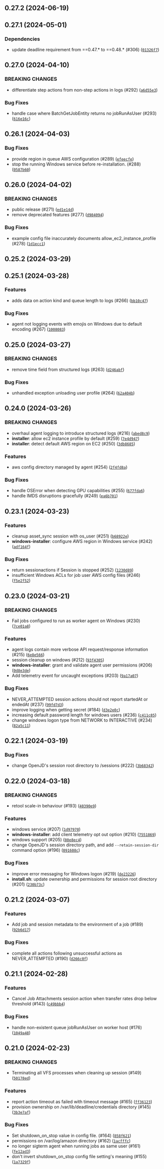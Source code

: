 ## 0.27.2 (2024-06-19)




## 0.27.1 (2024-05-01)

### Dependencies
* update deadline requirement from ==0.47.* to ==0.48.* (#306) ([`01326f7`](https://github.com/aws-deadline/deadline-cloud-worker-agent/commit/01326f78a93f76386b4a0ef8253909127726c66f))


## 0.27.0 (2024-04-10)

### BREAKING CHANGES
* differentiate step actions from non-step actions in logs (#292) ([`a6d55e3`](https://github.com/aws-deadline/deadline-cloud-worker-agent/commit/a6d55e3849cd4c374e91d184ed3ad40bd88d491f))


### Bug Fixes
* handle case where BatchGetJobEntity returns no jobRunAsUser (#293) ([`616e16c`](https://github.com/aws-deadline/deadline-cloud-worker-agent/commit/616e16c293ae544fe948528b485a6892c36bf0a6))

## 0.26.1 (2024-04-03)



### Bug Fixes
* provide region in queue AWS configuration (#289) ([`efeecfe`](https://github.com/aws-deadline/deadline-cloud-worker-agent/commit/efeecfe354cdfe321fe96718ed51704e67ab847a))
* stop the running Windows service before re-installation. (#288) ([`0587b60`](https://github.com/aws-deadline/deadline-cloud-worker-agent/commit/0587b6026622424584e46717561d6ee61879bbba))

## 0.26.0 (2024-04-02)

### BREAKING CHANGES
* public release (#271) ([`ed1e14d`](https://github.com/aws-deadline/deadline-cloud-worker-agent/commit/ed1e14df818e8161490a5c6b884320eeb7b6832e))
* remove deprecated features (#277) ([`d984094`](https://github.com/aws-deadline/deadline-cloud-worker-agent/commit/d984094f74b9ad60dd0bc82ec3eb917cda4e138d))


### Bug Fixes
* example config file inaccurately documents allow_ec2_instance_profile (#278) ([`1d1ecc1`](https://github.com/aws-deadline/deadline-cloud-worker-agent/commit/1d1ecc165384c6f14ace4465236460ba12b176ee))

## 0.25.2 (2024-03-29)




## 0.25.1 (2024-03-28)


### Features
* adds data on action kind and queue length to logs (#266) ([`bb10c47`](https://github.com/casillas2/deadline-cloud-worker-agent/commit/bb10c4758dab094738b23859a3e8aae64fac4850))

### Bug Fixes
* agent not logging events with emojis on Windows due to default encoding (#267) ([`1008083`](https://github.com/casillas2/deadline-cloud-worker-agent/commit/10080837558bc369c35243b5c15af82d45e35467))

## 0.25.0 (2024-03-27)

### BREAKING CHANGES
* remove time field from structured logs (#263) ([`d246abf`](https://github.com/casillas2/deadline-cloud-worker-agent/commit/d246abf1595d07e5cb99bb9a451d3fb7162baf2f))


### Bug Fixes
* unhandled exception unloading user profile (#264) ([`62a404b`](https://github.com/casillas2/deadline-cloud-worker-agent/commit/62a404b0d9db8d95e02b4e977d4a343f2444cc00))

## 0.24.0 (2024-03-26)

### BREAKING CHANGES
* overhaul agent logging to introduce structured logs (#216) ([`abed8c9`](https://github.com/casillas2/deadline-cloud-worker-agent/commit/abed8c95c932f0890eb03f5ed383ce8def3a37dc))
* **installer**: allow ec2 instance profile by default (#259) ([`7e4d947`](https://github.com/casillas2/deadline-cloud-worker-agent/commit/7e4d9474bd96d1d0b7a7ba749acca80d1266b0a3))
* **installer**: detect default AWS region on EC2 (#250) ([`3db8685`](https://github.com/casillas2/deadline-cloud-worker-agent/commit/3db86851bc9bcc9afec33c9fdd1b981897266b12))

### Features
* aws config directory managed by agent (#254) ([`2f4fd8a`](https://github.com/casillas2/deadline-cloud-worker-agent/commit/2f4fd8a7a2431f8b4bbbfd92cbc435095be8278b))

### Bug Fixes
* handle OSError when detecting GPU capabilities (#255) ([`677fda6`](https://github.com/casillas2/deadline-cloud-worker-agent/commit/677fda63e51a8c436c47faf9650b147a462b2a31))
* handle IMDS disruptions gracefully (#249) ([`ea6b701`](https://github.com/casillas2/deadline-cloud-worker-agent/commit/ea6b70102add121362da7009724146c604ebfa45))

## 0.23.1 (2024-03-23)


### Features
* cleanup asset_sync session with os_user (#251) ([`b68922e`](https://github.com/casillas2/deadline-cloud-worker-agent/commit/b68922e37d95c37b3eec88b990d88b7fba60875e))
* **windows-installer**: configure AWS region in Windows service (#242) ([`adf164f`](https://github.com/casillas2/deadline-cloud-worker-agent/commit/adf164ff56b56bc48837012d99bc086b1120193a))

### Bug Fixes
* return sessionactions if Session is stopped (#252) ([`1230d89`](https://github.com/casillas2/deadline-cloud-worker-agent/commit/1230d89152ae72bae77747da32e551dbc92c9c98))
* insufficient Windows ACLs for job user AWS config files (#246) ([`f5e2f52`](https://github.com/casillas2/deadline-cloud-worker-agent/commit/f5e2f52aa747976f15540a6f0da561a0f7faa57d))

## 0.23.0 (2024-03-21)

### BREAKING CHANGES
* Fail jobs configured to run as worker agent on Windows (#230) ([`7ce01a8`](https://github.com/casillas2/deadline-cloud-worker-agent/commit/7ce01a8731005178a6da964c24870b3fc9d57f03))

### Features
* agent logs contain more verbose API request/response information (#215) ([`6e8e566`](https://github.com/casillas2/deadline-cloud-worker-agent/commit/6e8e566dadfd39c77737ac5243276256f87d492c))
* session cleanup on windows (#212) ([`93f4305`](https://github.com/casillas2/deadline-cloud-worker-agent/commit/93f43053ccd498fd913b31b8aa96c4d43fae7157))
* **windows-installer**: grant and validate agent user permissions (#206) ([`0d8e3de`](https://github.com/casillas2/deadline-cloud-worker-agent/commit/0d8e3de5ee4ccdadffbbc365c2e822ff62efc0fd))
* Add telemetry event for uncaught exceptions (#203) ([`9a17a07`](https://github.com/casillas2/deadline-cloud-worker-agent/commit/9a17a0786fe47b1e0ad0d69ee55c0746823a95a5))

### Bug Fixes
* NEVER_ATTEMPTED session actions should not report startedAt or endedAt (#237) ([`99fd7d3`](https://github.com/casillas2/deadline-cloud-worker-agent/commit/99fd7d385dedc25c22aeaecee7247bef3e682fa0))
* improve logging when getting secret (#184) ([`d3e2e0c`](https://github.com/casillas2/deadline-cloud-worker-agent/commit/d3e2e0c863efd2af8b1eeb0a6f3173b7c6b6a23d))
* increasing default password length for windows users (#236) ([`c411c85`](https://github.com/casillas2/deadline-cloud-worker-agent/commit/c411c851395fa6a46a174d9709b3b907dd9796f1))
* change windows logon type from NETWORK to INTERACTIVE (#234) ([`82a5c11`](https://github.com/casillas2/deadline-cloud-worker-agent/commit/82a5c11195102e3334961b4420915feccfc849b0))

## 0.22.1 (2024-03-19)

### Bug Fixes
* change OpenJD&#39;s session root directory to /sessions (#222) ([`3b68342`](https://github.com/casillas2/deadline-cloud-worker-agent/commit/3b68342bc12307e63f84214b310ed616437c1c8e))

## 0.22.0 (2024-03-18)

### BREAKING CHANGES
* retool scale-in behaviour (#193) ([`40390e9`](https://github.com/casillas2/deadline-cloud-worker-agent/commit/40390e92d3e799f5299233b6d030a9e66582e18c))

### Features
* windows service (#207) ([`1d97970`](https://github.com/casillas2/deadline-cloud-worker-agent/commit/1d979709941e2c2b116cb7932d664a64584a95d4))
* **windows-installer**: add client telemetry opt out option (#210) ([`7551869`](https://github.com/casillas2/deadline-cloud-worker-agent/commit/7551869124f8a7ef219888b52e472f632ec68b0d))
* windows support (#205) ([`80e8ec4`](https://github.com/casillas2/deadline-cloud-worker-agent/commit/80e8ec423ced2130792d95af7690bb9b64b77565))
* change OpenJD&#39;s session directory path, and add `--retain-session-dir` command option (#196) ([`091608c`](https://github.com/casillas2/deadline-cloud-worker-agent/commit/091608c65b50e6fecac94dfff4e2f088c1f49926))

### Bug Fixes
* improve error messaging for Windows logon (#219) ([`de23226`](https://github.com/casillas2/deadline-cloud-worker-agent/commit/de232262d503da01f5f1aa974d985555fe51008a))
* **install.sh**: update ownership and permissions for session root directory (#201) ([`230b73c`](https://github.com/casillas2/deadline-cloud-worker-agent/commit/230b73c5c6c472256db68ab43ddd83203889d245))

## 0.21.2 (2024-03-07)


### Features
* Add job and session metadata to the environment of a job (#189) ([`92b6d17`](https://github.com/casillas2/deadline-cloud-worker-agent/commit/92b6d17e91cfd19981f0e19d66c47e614150eb44))

### Bug Fixes
* complete all actions following unsuccessful actions as NEVER_ATTEMPTED (#190) ([`d266c0f`](https://github.com/casillas2/deadline-cloud-worker-agent/commit/d266c0f9740bd82d4ca85b7de2031e68edfd8b77))

## 0.21.1 (2024-02-28)


### Features
* Cancel Job Attachments session action when transfer rates drop below threshold (#143) ([`c49bbb4`](https://github.com/casillas2/deadline-cloud-worker-agent/commit/c49bbb498949e3ed2b469714717018669134d5c2))

### Bug Fixes
* handle non-existent queue jobRunAsUser on worker host (#176) ([`1049a48`](https://github.com/casillas2/deadline-cloud-worker-agent/commit/1049a48f0ff045160f5524eb25c3f97a42114fcb))

## 0.21.0 (2024-02-23)

### BREAKING CHANGES
* Terminating all VFS processes when cleaning up session (#149) ([`50178ed`](https://github.com/casillas2/deadline-cloud-worker-agent/commit/50178ede860949b766f85ef7f3e0c586ce8bc8e9))

### Features
* report action timeout as failed with timeout message (#165) ([`ff36123`](https://github.com/casillas2/deadline-cloud-worker-agent/commit/ff3612387f9b010359480367bea62f67235be3aa))
* provision ownership on /var/lib/deadline/credentials directory (#145) ([`3b3e7af`](https://github.com/casillas2/deadline-cloud-worker-agent/commit/3b3e7af471ab4f7947163f8978d2d9de0baad091))

### Bug Fixes
* Set shutdown_on_stop value in config file. (#164) ([`858f621`](https://github.com/casillas2/deadline-cloud-worker-agent/commit/858f621e4939b0b5bc32262bc90cc4fa80dd148e))
* permissions on /var/log/amazon directory (#162) ([`1acfffc`](https://github.com/casillas2/deadline-cloud-worker-agent/commit/1acfffc69040061b3e9fa02894e2a7a7cbab204d))
* no longer sigterm agent when running jobs as same user (#161) ([`fe12ad3`](https://github.com/casillas2/deadline-cloud-worker-agent/commit/fe12ad32076a3ce2a87ae84f1dbe46a4fc8c0121))
* don&#39;t invert shutdown_on_stop config file setting&#39;s meaning (#155) ([`1a7329f`](https://github.com/casillas2/deadline-cloud-worker-agent/commit/1a7329f039ad9c164c0ee2c5c05e333462fdf892))

